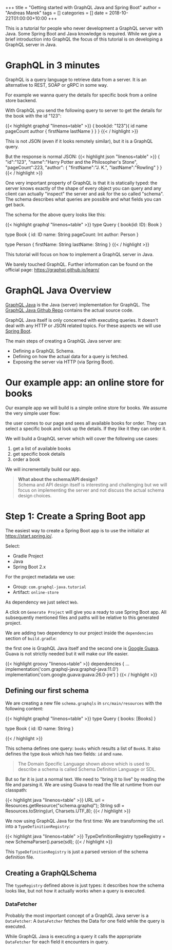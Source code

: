 +++
title = "Getting started with GraphQL Java and Spring Boot"
author = "Andreas Marek"
tags = []
categories = []
date = 2018-10-22T01:00:00+10:00
+++

This is a tutorial for people who never development a GraphQL server with Java. Some Spring Boot and Java knowledge is required. While we give a brief introduction into GraphQL the focus of this tutorial is on developing a GraphQL server in Java.


# GraphQL in 3 minutes

GraphQL is a query language to retrieve data from a server. It is an alternative to REST, SOAP or gRPC in some way. 

For example we wanna query the details for specific book from a online store backend.

With GraphQL you send the following query to server to get the details for the book with the id "123":

{{< highlight graphql "linenos=table" >}}
{
  book(id: "123"){
    id
    name
    pageCount
    author {
      firstName
      lastName
    }
  }
}
{{< / highlight >}}

This is not JSON (even if it looks remotely similar), but it is a GraphQL query.

But the response is normal JSON:
{{< highlight json "linenos=table" >}}
{
  "id":"123",
  "name":"Harry Potter and the Philosopher's Stone",
  "pageCount":223,
  "author": {
    "firstName":"J. K.",
    "lastName":"Rowling"
  }
}
{{< / highlight >}}

One very important property of GraphQL is that it is statically typed: the server knows exactly of the shape of every object you can query and any client can actually "inspect" the server and ask for the so called "schema". The schema describes what queries are possible and what fields you can get back. 

The schema for the above query looks like this:

{{< highlight graphql "linenos=table" >}}
type Query {
  book(id: ID): Book 
}

type Book {
  id: ID
  name: String
  pageCount: Int
  author: Person
}

type Person {
  firstName: String
  lastName: String
}
{{< / highlight >}}

This tutorial will focus on how to implement a GraphQL server in Java.

We barely touched GraphQL. Further information can be found on the official page: https://graphql.github.io/learn/


# GraphQL Java Overview

[GraphQL Java](https://www.graphql-java.com) is the Java (server) implementation for GraphQL. The [GraphQL Java Github Repo](https://github.com/graphql-java/graphql-java) contains the actual source code. 

GraphQL Java itself is only concerned with executing queries. It doesn't deal with any HTTP or JSON related topics. For these aspects we will use [Spring Boot](https://spring.io/projects/spring-boot).
 
The main steps of creating a GraphQL Java server are:

- Defining a GraphQL Schema.
- Defining on how the actual data for a query is fetched. 
- Exposing the server via HTTP (via Spring Boot). 


# Our example app: an online store for books

Our example app we will build is a simple online store for books.
We assume the very simple user flow: 

the user comes to our page and sees all available books for order.
They can select a specific book and look up the details. If they like it they can order it.

We will build a GraphQL server which will cover the following use cases:

1. get a list of available books
1. get specific book details
1. order a book

We will incrementally build our app. 

> **What about the schema/API design?**<br/>
Schema and API design itself is interesting and challenging but we will focus on implementing the server and not discuss the actual schema design choices.


# Step 1: Create a Spring Boot app

The easiest way to create a Spring Boot app is to use the initializr at https://start.spring.io/.

Select: 

- Gradle Project
- Java 
- Spring Boot 2.x 

For the project metadata we use:

- Group: `com.graphql-java.tutorial`
- Artifact: `online-store`

As dependency we just select `Web`.

A click on `Generate Project` will give you a ready to use Spring Boot app.
All subsequently mentioned files and paths will be relative to this generated project.

We are adding two dependency to our project inside the `dependencies` section of `build.gradle`:

the first one is GraphQL Java itself and the second one is [Google Guava](https://github.com/google/guava). Guava is not strictly needed but it will make our life easier.

{{< highlight groovy "linenos=table" >}}
dependencies {
  ...
  implementation('com.graphql-java:graphql-java:11.0')
  implementation('com.google.guava:guava:26.0-jre')
}
{{< / highlight >}}

## Defining our first schema

We are creating a new file `schema.graphqls` in `src/main/resources` with the following content:

{{< highlight graphql "linenos=table" >}}
type Query {
  books: [Books]
}

type Book {
  id: ID
  name: String
}

{{< / highlight >}}

This schema defines one query: `books` which results a list of `Book`s. It also defines the type `Book` which has two fields: `id` and `name`. 

> The Domain Specific Language shown above which is used to describe a schema is called Schema Definition Language or SDL.

But so far it is just a normal text. We need to "bring it to live" by reading the file and parsing it.
We are using Guava to read the file at runtime from our classpath:

{{< highlight java "linenos=table" >}}
URL url = Resources.getResource("schema.graphql");
String sdl = Resources.toString(url, Charsets.UTF_8);
{{< / highlight >}}

We now using GraphQL Java for the first time: We are transforming the `sdl` into a `TypeDefinitionRegistry`:


{{< highlight java "linenos=table" >}}
  TypeDefinitionRegistry typeRegistry = new SchemaParser().parse(sdl);
{{< / highlight >}}

This `TypeDefinitionRegistry` is just a parsed version of the schema definition file.

## Creating a GraphQLSchema

The `typeRegistry` defined above is just types: it describes how the schema looks like, but not how it actually works when a query is executed.  


### DataFetcher

Probably the most important concept of a GraphQL Java server is a `DataFetcher`:
A `DataFetcher` fetches the Data for one field while the query is executed. 

While GraphQL Java is executing a query it calls the appropriate `DataFetcher` for each field it encounters in query.




